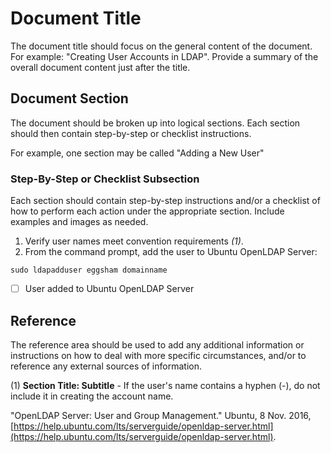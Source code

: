 # Document Title

The document title should focus on the general content of the document. For example: "Creating User Accounts in LDAP". Provide a summary of the overall document content just after the title.

## Document Section

The document should be broken up into logical sections. Each section should then contain step-by-step or checklist instructions.

For example, one section may be called "Adding a New User"

### Step-By-Step or Checklist Subsection

Each section should contain step-by-step instructions and/or a checklist of how to perform each action under the appropriate section. Include examples and images as needed.

1.  Verify user names meet convention requirements *(1)*.
2.  From the command prompt, add the user to Ubuntu OpenLDAP Server: 

`sudo ldapadduser eggsham domainname`

* [ ] User added to Ubuntu OpenLDAP Server

## Reference

The reference area should be used to add any additional information or instructions on how to deal with more specific circumstances, and/or to reference any external sources of information.

(1) **Section Title: Subtitle** - If the user's name contains a hyphen (-), do not include it in creating the account name.

"OpenLDAP Server: User and Group Management." Ubuntu, 8 Nov. 2016, [https://help.ubuntu.com/lts/serverguide/openldap-server.html](https://help.ubuntu.com/lts/serverguide/openldap-server.html).
